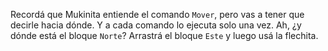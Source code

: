 Recordá que Mukinita entiende el comando `Mover`, pero vas a tener que decirle hacia dónde. Y a cada comando lo ejecuta solo una vez. 
Ah, ¿y dónde está el bloque `Norte`? Arrastrá el bloque `Este` y luego usá la flechita. 